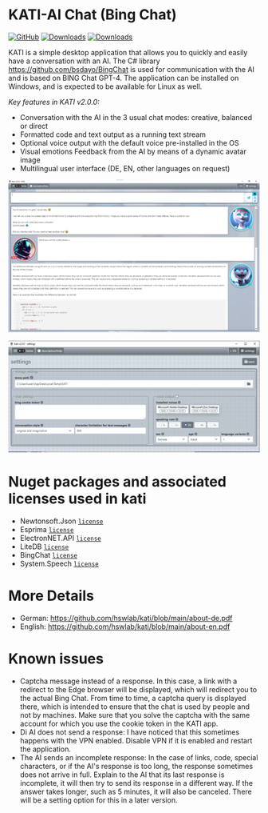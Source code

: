 # KATI-AI Chat (Bing Chat)
[![GitHub](https://img.shields.io/github/license/hswlab/kati)](https://github.com/hswlab/kati/blob/main/LICENSE) 
[![Downloads](https://img.shields.io/github/downloads/hswlab/kati/total)](https://github.com/hswlab/kati/releases/latest) 
[![Downloads](https://img.shields.io/github/v/release/hswlab/kati)](https://github.com/hswlab/kati/releases/latest) 

KATI is a simple desktop application that allows you to quickly and easily have a conversation with an AI. The C# library https://github.com/bsdayo/BingChat is used for communication with the AI and is based on BING Chat GPT-4. The application can be installed on Windows, and is expected to be available for Linux as well. 

*Key features in KATI v2.0.0:*
- Conversation with the AI in the 3 usual chat modes: creative, balanced or direct
- Formatted code and text output as a running text stream
- Optional voice output with the default voice pre-installed in the OS
- Visual emotions Feedback from the AI by means of a dynamic avatar image
- Multilingual user interface (DE, EN, other languages on request)

![preview](https://github.com/hswlab/kati/blob/main/Screenshot.png)

![preview2](https://github.com/hswlab/kati/blob/main/Screenshot2.png)

# Nuget packages and associated licenses used in kati
- Newtonsoft.Json <a href="https://licenses.nuget.org/MIT">`license`</a>
- Esprima <a href="https://licenses.nuget.org/BSD-3-Clause">`license`</a>
- ElectronNET.API <a href="https://licenses.nuget.org/MIT">`license`</a>
- LiteDB <a href="https://www.nuget.org/packages/LiteDB/5.0.16/license">`license`</a>
- BingChat <a href="https://github.com/bsdayo/BingChat/blob/main/LICENSE">`license`</a>
- System.Speech  <a href="https://licenses.nuget.org/MIT">`license`</a>

# More Details
- German: https://github.com/hswlab/kati/blob/main/about-de.pdf
- English: https://github.com/hswlab/kati/blob/main/about-en.pdf

# Known issues
- Captcha message instead of a response. In this case, a link with a redirect to the Edge browser will be displayed, which will redirect you to the actual Bing Chat. From time to time, a captcha query is displayed there, which is intended to ensure that the chat is used by people and not by machines. Make sure that you solve the captcha with the same account for which you use the cookie token in the KATI app.
- Di AI does not send a response: I have noticed that this sometimes happens with the VPN enabled. Disable VPN if it is enabled and restart the application. 
- The AI sends an incomplete response: In the case of links, code, special characters, or if the AI's response is too long, the response sometimes does not arrive in full. Explain to the AI that its last response is incomplete, it will then try to send its response in a different way. If the answer takes longer, such as 5 minutes, it will also be canceled. There will be a setting option for this in a later version.

